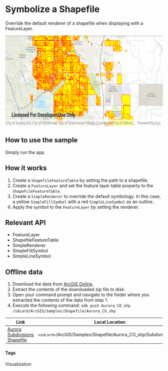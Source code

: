 # Symbolize a Shapefile
Override the default renderer of a shapefile when displaying with a FeatureLayer.

![Symbolize Shapefile App](symbolize-shapefile.png)

## How to use the sample
Simply run the app.

## How it works
1. Create a `ShapefileFeatureTable` by setting the path to a shapefile. 
1. Create a `FeatureLayer` and set the feature layer table property to the `ShapeFileFeatureTable`.
1. Create a `SimpleRenderer` to override the default symbology. In this case, a yellow `SimpleFillSymbol` with a red `SimpleLineSymbol` as an outline.
1. Apply the symbol to the `FeatureLayer` by setting the renderer.

## Relevant API
* FeatureLayer
* ShapefileFeatureTable
* SimpleRenderer
* SimpleFillSymbol
* SimpleLineSymbol

## Offline data
1. Download the data from [ArcGIS Online](https://www.arcgis.com/home/item.html?id=d98b3e5293834c5f852f13c569930caa).  
1. Extract the contents of the downloaded zip file to disk.  
1. Open your command prompt and navigate to the folder where you extracted the contents of the data from step 1.
1. Execute the following command: ```adb push Aurora_CO_shp /sdcard/ArcGIS/Samples/Shapefile/Aurora_CO_shp```

Link | Local Location
---------|-------|
|[Aurora Subdivisions Shapefile](https://www.arcgis.com/home/item.html?id=d98b3e5293834c5f852f13c569930caa)| `<sdcard>`/ArcGIS/Samples/Shapefile/Aurora_CO_shp/Subdivisions.shp |

#### Tags
Visualization